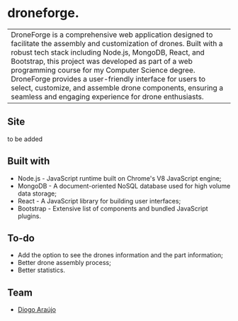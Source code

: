 # droneforge.
<table>
<tr>
<td>
 DroneForge is a comprehensive web application designed to facilitate the assembly and customization of drones. Built with a robust tech stack including Node.js, MongoDB, React, and Bootstrap, this project was developed as part of a web programming course for my Computer Science degree. DroneForge provides a user-friendly interface for users to select, customize, and assemble drone components, ensuring a seamless and engaging experience for drone enthusiasts.</td>
</tr>
</table>

## Site
to be added

## Built with 

- Node.js - JavaScript runtime built on Chrome's V8 JavaScript engine;
- MongoDB - A document-oriented NoSQL database used for high volume data storage;
- React - A JavaScript library for building user interfaces;
- Bootstrap - Extensive list of components and bundled JavaScript plugins.

## To-do
- Add the option to see the drones information and the part information;
- Better drone assembly process;
- Better statistics.

## Team
- [Diogo Araújo ](https://github.com/diogogomesaraujo)

